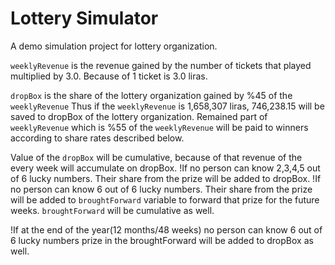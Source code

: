 # Lottery Simulator

A demo simulation project for lottery organization.

`weeklyRevenue` is the revenue gained by the number of tickets that played multiplied by 3.0.
Because of 1 ticket is 3.0 liras.

`dropBox` is the share of the lottery organization gained by %45 of the `weeklyRevenue`
Thus if the `weeklyRevenue` is 1,658,307 liras, 746,238.15 will be saved to dropBox of the lottery organization.
Remained part of `weeklyRevenue` which is %55 of the `weeklyRevenue` will be paid to winners according to share rates described below.

Value of the `dropBox` will be cumulative, because of that revenue of the every week will accumulate on dropBox.
!If no person can know 2,3,4,5 out of 6 lucky numbers. Their share from the prize will be added to dropBox.
!If no person can know 6 out of 6 lucky numbers. Their share from the prize will be added to `broughtForward` variable to forward that prize for the future weeks. `broughtForward` will be cumulative as well.

!If at the end of the year(12 months/48 weeks) no person can know 6 out of 6 lucky numbers prize in the broughtForward will be added to dropBox as well.
